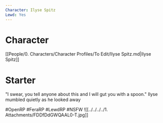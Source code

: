 ```yaml
---
Character: Ilyse Spitz
Lewd: Yes
---
```

# Character
[[People/0. Characters/Character Profiles/To Edit/Ilyse Spitz.md|Ilyse Spitz]]

# Starter
"I swear, you tell anyone about this and I will gut you with a spoon." Ilyse mumbled quietly as he looked away

#OpenRP #FeraRP #LewdRP  #NSFW
![[../../../../1. Attachments/FDDfDdGWQAAL0-T.jpg]]